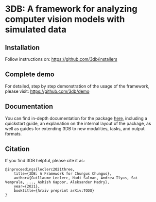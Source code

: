 # 3DB: A framework for analyzing computer vision models with simulated data

## Installation

Follow instructions on: https://github.com/3db/installers

## Complete demo

For detailed, step by step demonstration of the usage of the framework, please visit: https://github.com/3db/demo

## Documentation

You can find in-depth documentation for the package [here](LINK), including a
quickstart guide, an explanation on the internal layout of the package, as well
as guides for extending 3DB to new modalities, tasks, and output formats.

## Citation

If you find 3DB helpful, please cite it as:
```
@inproceedings{leclerc2021three,
    title={3DB: A Framework for Chungus Chungus},
    author={Guillaume Leclerc, Hadi Salman, Andrew Ilyas, Sai Vemprala, ..., Ashish Kapoor, Aleksander Madry},
    year={2021},
    booktitle={Arxiv preprint arXiv:TODO}
}
```

